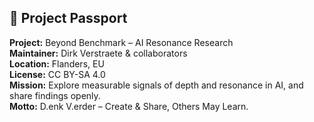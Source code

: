 ## 📘 Project Passport

**Project:** Beyond Benchmark – AI Resonance Research  
**Maintainer:** Dirk Verstraete & collaborators  
**Location:** Flanders, EU  
**License:** CC BY-SA 4.0  
**Mission:** Explore measurable signals of depth and resonance in AI, and share findings openly.  
**Motto:** D.enk V.erder – Create & Share, Others May Learn.  